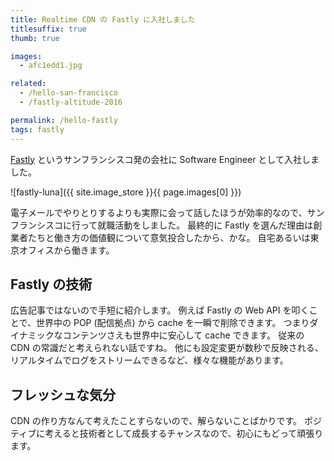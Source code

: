 ```yaml
---
title: Realtime CDN の Fastly に入社しました
titlesuffix: true
thumb: true

images:
  - afc1edd1.jpg

related:
  - /hello-san-francisco
  - /fastly-altitude-2016

permalink: /hello-fastly
tags: fastly
---
```


[Fastly](https://www.fastly.com) というサンフランシスコ発の会社に Software Engineer として入社しました。

![fastly-luna]({{ site.image_store }}{{ page.images[0] }})

電子メールでやりとりするよりも実際に会って話したほうが効率的なので、サンフランシスコに行って就職活動をしました。
最終的に Fastly を選んだ理由は創業者たちと働き方の価値観について意気投合したから、かな。
自宅あるいは東京オフィスから働きます。

## Fastly の技術

広告記事ではないので手短に紹介します。
例えば Fastly の Web API を叩くことで、世界中の POP (配信拠点) から cache を一瞬で削除できます。
つまりダイナミックなコンテンツさえも世界中に安心して cache できます。
従来の CDN の常識だと考えられない話ですね。
他にも設定変更が数秒で反映される、リアルタイムでログをストリームできるなど、様々な機能があります。

## フレッシュな気分

CDN の作り方なんて考えたことすらないので、解らないことばかりです。
ポジティブに考えると技術者として成長するチャンスなので、初心にもどって頑張ります。

